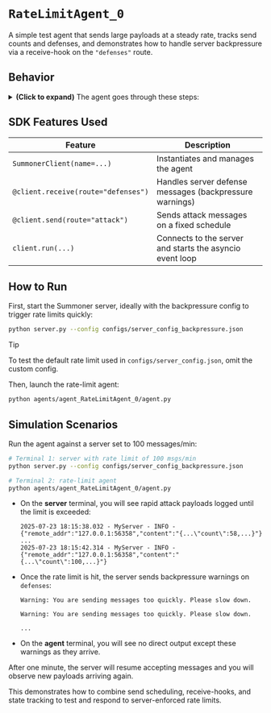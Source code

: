 # `RateLimitAgent_0`

A simple test agent that sends large payloads at a steady rate, tracks send counts and defenses, and demonstrates how to handle server backpressure via a receive-hook on the `"defenses"` route.

## Behavior

<details>
<summary><b>(Click to expand)</b> The agent goes through these steps:</summary>
<br>

1. On startup, a global `tracker` dict and an `asyncio.Lock` (`tracker_lock`) are initialized.  
2. The receive handler (`@client.receive(route="defenses")`):
   - Prints any incoming defense message (e.g. server warnings).  
   - If the message starts with `"Warning:"`, increments `tracker["defended"]`.  
3. The send handler (`@client.send(route="attack")`):
   - Waits 0.1 s between sends.  
   - Builds a large Lorem ipsum string.  
   - Increments `tracker["count"]`, records elapsed time since start, and includes `tracker["defended"]` in each payload.  
   - Returns a dict:
     ```json
     {
       "message": "...", 
       "count": <n>, 
       "time": "<seconds-since-start>", 
       "defended": <defended-count>
     }
     ```
4. The agent runs continuously until stopped (Ctrl+C).

</details>

## SDK Features Used

| Feature                             | Description                                                              |
|-------------------------------------|--------------------------------------------------------------------------|
| `SummonerClient(name=...)`          | Instantiates and manages the agent                                       |
| `@client.receive(route="defenses")` | Handles server defense messages (backpressure warnings)                   |
| `@client.send(route="attack")`      | Sends attack messages on a fixed schedule                                |
| `client.run(...)`                   | Connects to the server and starts the asyncio event loop                 |

## How to Run

First, start the Summoner server, ideally with the backpressure config to trigger rate limits quickly:
```bash
python server.py --config configs/server_config_backpressure.json
```

> [!TIP]
> To test the default rate limit used in `configs/server_config.json`, omit the custom config.

Then, launch the rate-limit agent:

```bash
python agents/agent_RateLimitAgent_0/agent.py
```


## Simulation Scenarios

Run the agent against a server set to 100 messages/min:

```bash
# Terminal 1: server with rate limit of 100 msgs/min
python server.py --config configs/server_config_backpressure.json

# Terminal 2: rate-limit agent
python agents/agent_RateLimitAgent_0/agent.py
```

* On the **server** terminal, you will see rapid attack payloads logged until the limit is exceeded:

  ```
  2025-07-23 18:15:38.032 - MyServer - INFO - {"remote_addr":"127.0.0.1:56358","content":"{...\"count\":58,...}"}
  ...
  2025-07-23 18:15:42.314 - MyServer - INFO - {"remote_addr":"127.0.0.1:56358","content":"{...\"count\":100,...}"}
  ```
* Once the rate limit is hit, the server sends backpressure warnings on `defenses`:

  ```
  Warning: You are sending messages too quickly. Please slow down.

  Warning: You are sending messages too quickly. Please slow down.
  
  ...
  ```
* On the **agent** terminal, you will see no direct output except these warnings as they arrive.

After one minute, the server will resume accepting messages and you will observe new payloads arriving again.

This demonstrates how to combine send scheduling, receive-hooks, and state tracking to test and respond to server-enforced rate limits.

